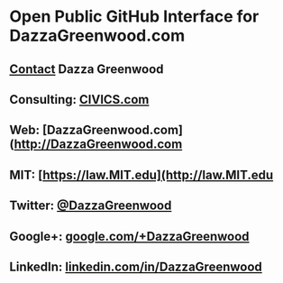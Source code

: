 # Open Public GitHub Interface for DazzaGreenwood.com 

## [Contact](https://docs.google.com/a/civics.com/spreadsheet/viewform?formkey=dEJqM0JTNENrZEtvNjJIVFItTzNiUkE6MQ#gid=0) Dazza Greenwood
## Consulting: [CIVICS.com](http://CIVICS.com)
## Web: [DazzaGreenwood.com](http://DazzaGreenwood.com
## MIT: [https://law.MIT.edu](http://law.MIT.edu
## Twitter: [@DazzaGreenwood](http://Twitter.com/DazzaGreenwood)
## Google+: [google.com/+DazzaGreenwood](http://google.com/+DazzaGreenwood)
## LinkedIn: [linkedin.com/in/DazzaGreenwood](http://linkedin.com/in/DazzaGreenwood)
